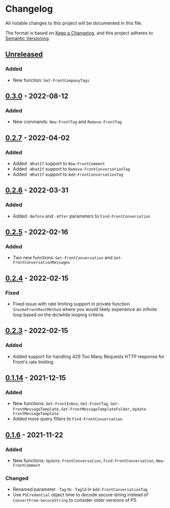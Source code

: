 # Changelog
All notable changes to this project will be documented in this file.

The format is based on [Keep a Changelog](https://keepachangelog.com/en/1.0.0/),
and this project adheres to [Semantic Versioning](https://semver.org/spec/v2.0.0.html).

## [Unreleased]

### Added
- New function: `Get-FrontCompanyTags`

## [0.3.0] - 2022-08-12
### Added
- New commands: `New-FrontTag` and `Remove-FrontTag`

## [0.2.7] - 2022-04-02
### Added
- Added `-WhatIf` support to `New-FrontComment`
- Added `-WhatIf` support to `Remove-FrontConversationTag`
- Added `-WhatIf` support to `Add-FrontConversationTag`

## [0.2.6] - 2022-03-31
### Added
- Added `-Before` and `-After` parameters to `Find-FrontConversation`

## [0.2.5] - 2022-02-16
### Added
- Two new functions: `Get-FrontConversation` and `Get-FrontConversationMessages`

## [0.2.4] - 2022-02-15
### Fixed
- Fixed issue with rate limiting support in private function `InvokeFrontRestMethod` where you would likely experience an infinite loop based on the do/while looping criteria.

## [0.2.3] - 2022-02-15
### Added
- Added support for handling 429 Too Many Requests HTTP response for Front's rate limiting

## [0.1.14] - 2021-12-15
### Added
- New functions: `Get-FrontInbox`, `Get-FrontTag`, `Get-FrontMessageTemplate`, `Get-FrontMessageTemplateFolder`, `Update-FrontMessageTemplate`
- Added more query filters to `Find-FrontConversation`

## [0.1.6] - 2021-11-22
### Added
- New functions: `Update-FrontConversation`, `Find-FrontConversation`, `New-FrontComment`

### Changed
- Renamed parameter `-Tag` to `-TagId` in `Add-FrontConversationTag`
- Use `PSCredential` object time to decode secure string instead of `ConvertFrom-SecureString` to consider older versions of PS

[Unreleased]: https://github.com/codaamok/PSFront/compare/0.3.0..HEAD
[0.3.0]: https://github.com/codaamok/PSFront/compare/0.2.7..0.3.0
[0.2.7]: https://github.com/codaamok/PSFront/compare/0.2.6..0.2.7
[0.2.6]: https://github.com/codaamok/PSFront/compare/0.2.5..0.2.6
[0.2.5]: https://github.com/codaamok/PSFront/compare/0.2.4..0.2.5
[0.2.4]: https://github.com/codaamok/PSFront/compare/0.2.3..0.2.4
[0.2.3]: https://github.com/codaamok/PSFront/compare/0.1.14..0.2.3
[0.1.14]: https://github.com/codaamok/PSFront/compare/0.1.6..0.1.14
[0.1.6]: https://github.com/codaamok/PSFront/tree/0.1.6